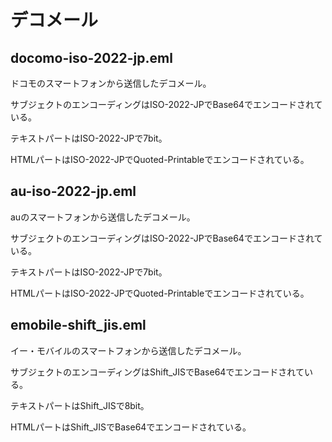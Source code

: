 # デコメール

## docomo-iso-2022-jp.eml

ドコモのスマートフォンから送信したデコメール。

サブジェクトのエンコーディングはISO-2022-JPでBase64でエンコードされている。

テキストパートはISO-2022-JPで7bit。

HTMLパートはISO-2022-JPでQuoted-Printableでエンコードされている。

## au-iso-2022-jp.eml

auのスマートフォンから送信したデコメール。

サブジェクトのエンコーディングはISO-2022-JPでBase64でエンコードされている。

テキストパートはISO-2022-JPで7bit。

HTMLパートはISO-2022-JPでQuoted-Printableでエンコードされている。

## emobile-shift_jis.eml

イー・モバイルのスマートフォンから送信したデコメール。

サブジェクトのエンコーディングはShift_JISでBase64でエンコードされている。

テキストパートはShift_JISで8bit。

HTMLパートはShift_JISでBase64でエンコードされている。
